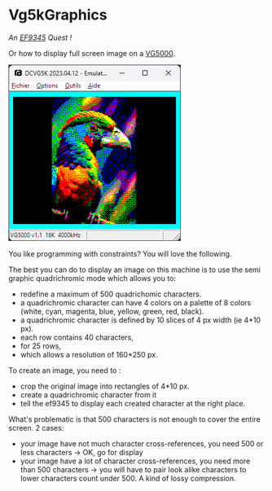 # Vg5kGraphics
_An [EF9345](https://en.wikipedia.org/wiki/Thomson_EF9345) Quest !_

Or how to display full screen image on a [VG5000](https://en.wikipedia.org/wiki/Philips_VG5000).

![Exotic](/images/exotic_parrot.png)

You like programming with constraints? You will love the following. 

The best you can do to display an image on this machine is to use the semi graphic quadrichromic mode which allows you to:
- redefine a maximum of 500 quadrichomic characters.
- a quadrichromic character can have 4 colors on a palette of 8 colors (white, cyan, magenta, blue, yellow, green, red, black).
- a quadrichromic character is defined by 10 slices of 4 px width (ie 4*10 px).
- each row contains 40 characters,
- for 25 rows,
- which allows a resolution of 160*250 px.

To create an image, you need to :
- crop the original image into rectangles of 4*10 px.
- create a quadrichromic character from it
- tell the ef9345 to display each created character at the right place.

What's problematic is that 500 characters is not enough to cover the entire screen. 2 cases: 
- your image have not much character cross-references, you need 500 or less characters -> OK, go for display
- your image have a lot of character cross-references, you need more than 500 characters -> you will have to pair look alike characters to lower characters count under 500. 
A kind of lossy compression.
